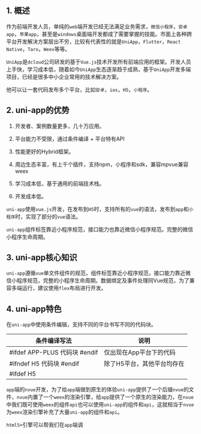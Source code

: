 ## 1. 概述

作为前端开发人员，单纯的```web```端开发已经无法满足业务需求，```微信小程序```，```安卓app```，```苹果app```，甚至是```windows```桌面端开发都成了需要掌握的技能。市面上各种跨平台开发解决方案层出不穷，比较有代表性的就是```UniApp```，```Flutter```，```React Native```，```Taro```，```Weex```等等。

```UniApp```是```dcloud```公司研发的基于```Vue.js```技术开发所有前端应用的框架。开发人员上手快，学习成本低，随着如今```UniApp```生态逐渐趋于成熟，基于```UniApp```开发多端项目，已经是很多中小企业常用的技术解决方案。

他可以让一套代码发布多个平台，比如```安卓```，```ios```，```H5```，```小程序```。

## 2. uni-app的优势

1. 开发者、案例数量更多，几十万应用。

2. 平台能力不受限，通过条件编译 + 平台特有API

3. 性能更好的Hybrid框架。

4. 周边生态丰富，有上千个插件，支持npm，小程序和sdk，兼容mpvue兼容weex

5. 学习成本低，基于通用的前端技术栈。

6. 开发成本低。

```uni-app```使用```vue.js```开发，在发布到```H5```时，支持所有的```vue```的语法，发布到```app```和```小程序```时，实现了部分的```vue```语法。

```uni-app```组件标签靠近小程序规范，接口能力也靠近微信小程序规范。完整的微信小程序生命周期。

## 3. uni-app核心知识

```uni-app```遵循```vue```单文件组件的规范，组件标签靠近小程序规范，接口能力靠近微信小程序规范，完整的小程序生命周期。数据绑定及事件处理同Vue规范，为了兼容多端运行，建议使用```flex```布局进行开发。

## 4. uni-app特色

在```uni-app```中使用条件编辑，支持不同的平台书写不同的代码块。

| 条件编译写法 | 说明 |
| ------- | ------- |
| #ifdef APP-PLUS 代码块 #endif| 仅出现在App平台下的代码 |
| #ifndef H5 代码块 #endif| 除了H5平台，其他平台均存在 |
| #ifdef H5 || MP-WEIXIN 代码块 #endif| 在H5平台或微信小程序平台存在的代码，只有```||```没有```&&``` |

```app```端的```nvue```开发，为了给```app```端做到原生的体验```uni-app```提供了一个后缀```nvue```的文件，```nvue```内置了一个```weex```的渲染引擎，给```app```提供了一个原生的渲染能力，在```nvue```中我们既可使用```weex```的组件```api```也可以使用```uni-app```的组件和```api```，这就相当于```nvue```为````weex````渲染引擎补充了大量```uni-app```的组件和```api```。

```html5+```引擎可以帮我们在```app```端调